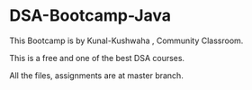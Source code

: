 # DSA-Bootcamp-Java

This Bootcamp is by Kunal-Kushwaha , Community Classroom.

This is a free and one of the best DSA courses.

All the files, assignments are at master branch.
